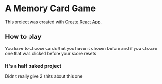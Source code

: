 # A Memory Card Game

This project was created with [Create React App](https://github.com/facebook/create-react-app).

## How to play

You have to choose cards that you haven't chosen before and if you choose one that was clicked before your score resets

### It's a half baked project

Didn't really give 2 shits about this one
